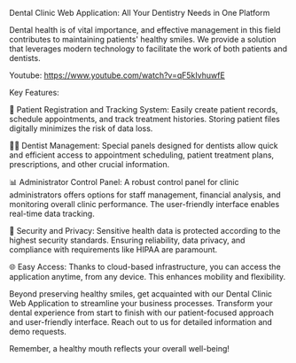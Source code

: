 Dental Clinic Web Application: All Your Dentistry Needs in One Platform

Dental health is of vital importance, and effective management in this field contributes to maintaining patients' healthy smiles. We provide a solution that leverages modern technology to facilitate the work of both patients and dentists.

Youtube: https://www.youtube.com/watch?v=qF5kIvhuwfE

Key Features:

🦷 Patient Registration and Tracking System: Easily create patient records, schedule appointments, and track treatment histories. Storing patient files digitally minimizes the risk of data loss.

👩‍⚕️ Dentist Management: Special panels designed for dentists allow quick and efficient access to appointment scheduling, patient treatment plans, prescriptions, and other crucial information.

📊 Administrator Control Panel: A robust control panel for clinic administrators offers options for staff management, financial analysis, and monitoring overall clinic performance. The user-friendly interface enables real-time data tracking.

🔐 Security and Privacy: Sensitive health data is protected according to the highest security standards. Ensuring reliability, data privacy, and compliance with requirements like HIPAA are paramount.

🌐 Easy Access: Thanks to cloud-based infrastructure, you can access the application anytime, from any device. This enhances mobility and flexibility.

Beyond preserving healthy smiles, get acquainted with our Dental Clinic Web Application to streamline your business processes. Transform your dental experience from start to finish with our patient-focused approach and user-friendly interface. Reach out to us for detailed information and demo requests.

Remember, a healthy mouth reflects your overall well-being!
